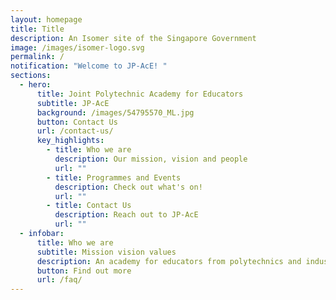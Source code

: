 ```yaml
---
layout: homepage
title: Title
description: An Isomer site of the Singapore Government
image: /images/isomer-logo.svg
permalink: /
notification: "Welcome to JP-AcE! "
sections:
  - hero:
      title: Joint Polytechnic Academy for Educators
      subtitle: JP-AcE
      background: /images/54795570_ML.jpg
      button: Contact Us
      url: /contact-us/
      key_highlights:
        - title: Who we are
          description: Our mission, vision and people
          url: ""
        - title: Programmes and Events
          description: Check out what's on!
          url: ""
        - title: Contact Us
          description: Reach out to JP-AcE
          url: ""
  - infobar:
      title: Who we are
      subtitle: Mission vision values
      description: An academy for educators from polytechnics and industry
      button: Find out more
      url: /faq/
---
```

